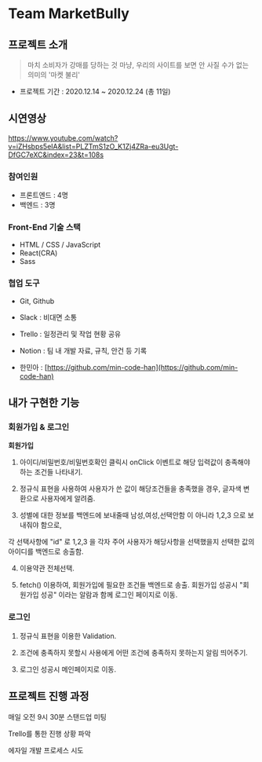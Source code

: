 # **Team MarketBully**

## **프로젝트 소개**

> 마치 소비자가 강매를 당하는 것 마냥, 우리의 사이트를 보면 안 사질 수가 없는 의미의 '마켓 불리'

- 프로젝트 기간 : 2020.12.14 ~ 2020.12.24 (총 11일)

## **시연영상**
https://www.youtube.com/watch?v=iZHsbps5eIA&list=PLZTmS1zO_K1Zj4ZRa-eu3Ugt-DfGC7eXC&index=23&t=108s

### 참여인원
- 프론트엔드 : 4명
- 백엔드 : 3명

### **Front-End 기술 스택**

- HTML / CSS / JavaScript
- React(CRA)
- Sass



### **협업 도구**

- Git, Github
- Slack : 비대면 소통
- Trello : 일정관리 및 작업 현황 공유
- Notion : 팀 내 개발 자료, 규칙, 안건 등 기록

- 한민아 : [https://github.com/min-code-han](https://github.com/min-code-han)


## **내가 구현한 기능**

### **회원가입 & 로그인**

**회원가입**

1. 아이디/비밀번호/비밀번호확인 클릭시 onClick 이벤트로 해당 입력값이 충족해야 하는 조건들 나타내기.

2. 정규식 표현을 사용하여 사용자가 쓴 값이 해당조건들을 충족했을 경우, 글자색 변환으로 사용자에게 알려줌.

3. 성별에 대한 정보를 백엔드에 보내줄때 남성,여성,선택안함 이 아니라 1,2,3 으로 보내줘야 함으로,

각 선택사항에 "id" 로 1,2,3 을 각자 주어 사용자가 해당사항을 선택했을지 선택한 값의 아이디를 백엔드로 송출함.

4. 이용약관 전체선택.

5. fetch() 이용하여, 회원가입에 필요한 조건들 백엔드로 송출. 회원가입 성공시 "회원가입 성공" 이라는 알람과 함께 로그인 페이지로 이동.

### **로그인**

1. 정규식 표현을 이용한 Validation.

2. 조건에 충족하지 못할시 사용에게 어떤 조건에 충족하지 못하는지 알림 띄어주기.

3. 로그인 성공시 메인페이지로 이동.



## **프로젝트 진행 과정**

매일 오전 9시 30분 스탠드업 미팅

Trello를 통한 진행 상황 파악

에자일 개발 프로세스 시도
